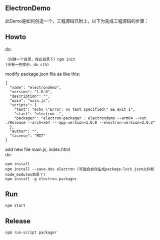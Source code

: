 ## ElectronDemo  
此Demo是如何创造一个，工程源码已附上，以下为完成工程源码的步骤：  
## Howto  
do:  
```  
（创建一个目录，在此目录下）npm init  
(会有一些提示，do sth)  
```  
modify package.json file as like this:  
```  
{
  "name": "electrondemo",
  "version": "1.0.0",
  "description": "",
  "main": "main.js",
  "scripts": {
    "test": "echo \"Error: no test specified\" && exit 1",
    "start": "electron .",
    "packager": "electron-packager . electrondemo --arm64 --out ./Release --arch=x64 ---app-version=1.0.0 --electron-version=2.0.2"  
  },
  "author": "",
  "license": "MIT"
}
```  
add new file main.js, index.html  
do:  
```  
npm install  
npm install --save-dev electron (可能会自动生成package-lock.json文件和node_modules目录？)  
npm install -g electron-packager  
```  
## Run  
```npm start```  
## Release  
```npm run-script packager```
